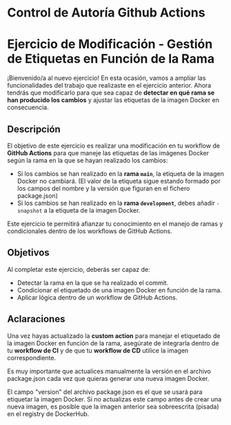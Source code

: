 # Control de Autoría Github Actions

# Ejercicio de Modificación - Gestión de Etiquetas en Función de la Rama

¡Bienvenido/a al nuevo ejercicio! En esta ocasión, vamos a ampliar las funcionalidades del trabajo que realizaste en el ejercicio anterior. Ahora tendrás que modificarlo para que sea capaz de **detectar en qué rama se han producido los cambios** y ajustar las etiquetas de la imagen Docker en consecuencia.

## Descripción


El objetivo de este ejercicio es realizar una modificación en tu workflow de **GitHub Actions** para que maneje las etiquetas de las imágenes Docker según la rama en la que se hayan realizado los cambios:

- Si los cambios se han realizado en la **rama `main`**, la etiqueta de la imagen Docker no cambiará. (El valor de la etiqueta sigue estando formado por los campos del nombre y la versión que figuran en el fichero package.json)
- Si los cambios se han realizado en la **rama `development`**, debes añadir `-snapshot` a la etiqueta de la imagen Docker.

Este ejercicio te permitirá afianzar tu conocimiento en el manejo de ramas y condicionales dentro de los workflows de GitHub Actions.

## Objetivos

Al completar este ejercicio, deberás ser capaz de:

- Detectar la rama en la que se ha realizado el commit.
- Condicionar el etiquetado de una imagen Docker en función de la rama.
- Aplicar lógica dentro de un workflow de GitHub Actions.



## Aclaraciones

Una vez hayas actualizado la **custom action** para manejar el etiquetado de la imagen Docker en función de la rama, asegúrate de integrarla dentro de tu **workflow de CI** y de que tu **workflow de CD** utilice la imagen correspondiente.

Es muy importante que actualices manualmente la versión en el archivo package.json cada vez que quieras generar una nueva imagen Docker.
 
El campo "version" del archivo package.json es el que se usará para etiquetar la imagen Docker. Si no actualizas este campo antes de crear una nueva imagen, es posible que la imagen anterior sea sobreescrita (pisada) en el registry de DockerHub.
